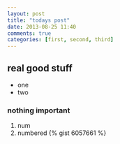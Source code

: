 ```yaml
---
layout: post
title: "todays post"
date: 2013-08-25 11:40
comments: true
categories: [first, second, third]
---
```

## real good stuff  
  - one
  - two  
### **nothing** important  
  1. num
  1. numbered
{% gist 6057661 %}

